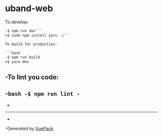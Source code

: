 # uband-web
 To develop:
 
 ```bash
-$ npm run dev```
+$ sudo npm install yarn -g```
 
 To build for production:
 
 ```bash
-$ npm run build
+$ yarn dev 
 ```
 
-To lint you code:
-
-```bash
-$ npm run lint
-```
-
-
----
-
-Generated by [VuePack](https://github.com/egoist/vuepack).

